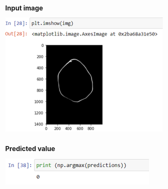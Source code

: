 ## Input image
<img src= "Handwritten Digit Recognition/img/1.png">

#

## Predicted value
<img src = "Handwritten Digit Recognition/img/2.png">
